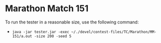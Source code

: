 # Marathon Match 151

To run the tester in a reasonable size, use the following command:

- `java -jar tester.jar -exec ~/./devel/contest-files/TC/Marathon/MM-151/a.out -size 200 -seed 5`
